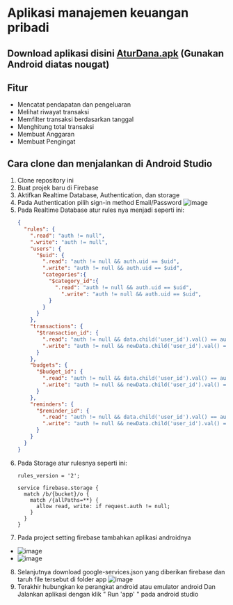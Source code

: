 # Aplikasi manajemen keuangan pribadi

## Download aplikasi disini [AturDana.apk](https://github.com/farelyudapratama/aturdana/raw/main/app/release/app-release.apk) (Gunakan Android diatas nougat)

## Fitur
- Mencatat pendapatan dan pengeluaran
- Melihat riwayat transaksi
- Memfilter transaksi berdasarkan tanggal
- Menghitung total transaksi
- Membuat Anggaran
- Membuat Pengingat

## Cara clone dan menjalankan di Android Studio
1. Clone repository ini
2. Buat projek baru di Firebase
3. Aktifkan Realtime Database, Authentication, dan storage
4. Pada Authentication pilih sign-in method Email/Password ![image](https://github.com/user-attachments/assets/7bd00da3-a568-4e5a-b05e-c2f772849e56)
5. Pada Realtime Database atur rules nya menjadi seperti ini:
      ```json
      {
        "rules": {
          ".read": "auth != null",
          ".write": "auth != null",
          "users": {
            "$uid": {
              ".read": "auth != null && auth.uid == $uid",
              ".write": "auth != null && auth.uid == $uid",
              "categories":{
                "$category_id":{
                  ".read": "auth != null && auth.uid == $uid",
              		".write": "auth != null && auth.uid == $uid",
                }
              }
            }
          },
          "transactions": {
            "$transaction_id": {
              ".read": "auth != null && data.child('user_id').val() == auth.uid",
              ".write": "auth != null && newData.child('user_id').val() == auth.uid"
            }
          },
          "budgets": {
            "$budget_id": {
              ".read": "auth != null && data.child('user_id').val() == auth.uid",
              ".write": "auth != null && newData.child('user_id').val() == auth.uid"
            }
          },
          "reminders": {
            "$reminder_id": {
              ".read": "auth != null && data.child('user_id').val() == auth.uid",
              ".write": "auth != null && newData.child('user_id').val() == auth.uid"
            }
          }
        }
      }
      ```
6. Pada Storage atur rulesnya seperti ini:
      ```
      rules_version = '2';
      
      service firebase.storage {
        match /b/{bucket}/o {
          match /{allPaths=**} {
            allow read, write: if request.auth != null;
          }
        }
      }
      ```
7. Pada project setting firebase tambahkan aplikasi androidnya
 - ![image](https://github.com/user-attachments/assets/5632ee8d-8f62-45de-b5aa-fec4b6b2a850)
 - ![image](https://github.com/user-attachments/assets/468058ef-35c7-4df7-870e-b7aae4f7bc38)

8. Selanjutnya download google-services.json yang diberikan firebase dan taruh file tersebut di folder app ![image](https://github.com/user-attachments/assets/54e67ee4-e9de-450a-97d3-2c5ded729967)
9. Terakhir hubungkan ke perangkat android atau emulator android Dan Jalankan aplikasi dengan klik " Run 'app' " pada android studio

